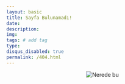 ```yaml
---
layout: basic
title: Sayfa Bulunamadı!
date: 
description:  
img:  
tags: # add tag
type:
disqus_disabled: true
permalink: /404.html
---
```

<center><img src="https://i.gifer.com/7VE.gif" title="Nerede bu" /></center>